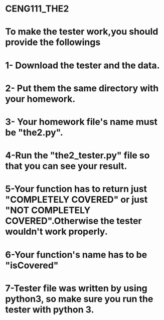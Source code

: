 # CENG111_THE2
# To make the tester work,you should provide the followings
# 1- Download the tester and the data.
# 2- Put them the same directory with your homework.
# 3- Your homework file's name must be "the2.py".
# 4-Run the "the2_tester.py" file so that you can see your result.
# 5-Your function has to return just "COMPLETELY COVERED" or just "NOT COMPLETELY COVERED".Otherwise the tester wouldn't work properly.
# 6-Your function's name has to be "isCovered"
# 7-Tester file was written by using python3, so make sure you run the tester with python 3.
